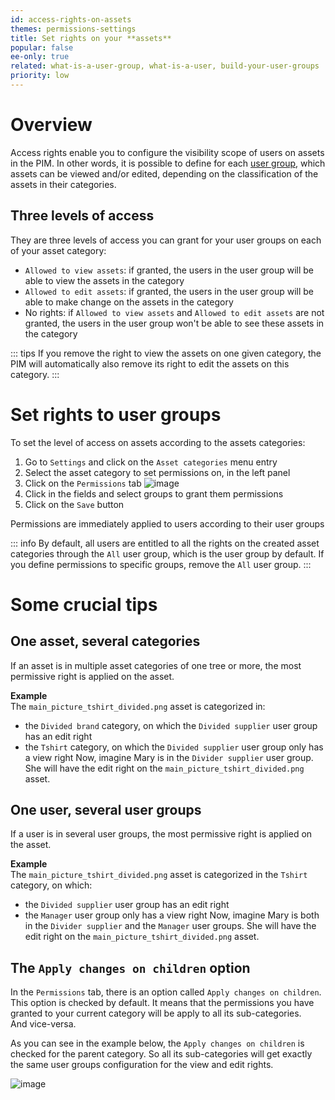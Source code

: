 ```yaml
---
id: access-rights-on-assets
themes: permissions-settings
title: Set rights on your **assets**
popular: false
ee-only: true
related: what-is-a-user-group, what-is-a-user, build-your-user-groups
priority: low
---
```


# Overview

Access rights enable you to configure the visibility scope of users on assets in the PIM. In other words, it is possible to define for each [user group](what-is-a-user-group.html), which assets can be viewed and/or edited, depending on the classification of the assets in their categories.

## Three levels of access

They are three levels of access you can grant for your user groups on each of your asset category:
- `Allowed to view assets`: if granted, the users in the user group will be able to view the assets in the category
- `Allowed to edit assets`: if granted, the users in the user group will be able to make change on the assets in the category
- No rights: if `Allowed to view assets` and `Allowed to edit assets` are not granted, the users in the user group won't be able to see these assets in the category

::: tips
If you remove the right to view the assets on one given category, the PIM will automatically also remove its right to edit the assets on this category.
:::

# Set rights to user groups
To set the level of access on assets according to the assets categories:
1.  Go to `Settings` and click on the `Asset categories` menu entry
1.  Select the asset category to set permissions on, in the left panel
1.  Click on the `Permissions` tab
    ![image](../img/Settings_AssetsCategoriesPermissions.png)
1.  Click in the fields and select groups to grant them permissions
1.  Click on the `Save` button

Permissions are immediately applied to users according to their user groups

::: info
By default, all users are entitled to all the rights on the created asset categories through the `All` user group, which is the user group by default. If you define permissions to specific groups, remove the `All` user group.
:::

# Some crucial tips

## One asset, several categories

If an asset is in multiple asset categories of one tree or more, the most permissive right is applied on the asset.

**Example**  
The `main_picture_tshirt_divided.png` asset is categorized in:
- the `Divided brand` category, on which the `Divided supplier` user group has an edit right
- the `Tshirt` category, on which the `Divided supplier` user group only has a view right
Now, imagine Mary is in the `Divider supplier` user group. She will have the edit right on the `main_picture_tshirt_divided.png` asset.

## One user, several user groups

If a user is in several user groups, the most permissive right is applied on the asset.

**Example**  
The `main_picture_tshirt_divided.png` asset is categorized in the `Tshirt` category, on which:
- the `Divided supplier` user group has an edit right
- the `Manager` user group only has a view right
Now, imagine Mary is both in the `Divider supplier` and the `Manager` user groups. She will have the edit right on the `main_picture_tshirt_divided.png` asset.

## The `Apply changes on children` option

In the `Permissions` tab, there is an option called `Apply changes on children`. This option is checked by default. It means that the permissions you have granted to your current category will be apply to all its sub-categories.  
And vice-versa.

As you can see in the example below, the `Apply changes on children` is checked for the parent category. So all its sub-categories will get exactly the same user groups configuration for the view and edit rights.

![image](../img/Settings_AssetCategoriesPermissionsApplytoAllChildren.png)
